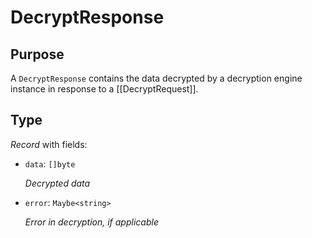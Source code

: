 # DecryptResponse


## Purpose


<!-- --8<-- [start:purpose] -->
A `DecryptResponse` contains the data decrypted by a decryption engine instance in response to a [[DecryptRequest]].
<!-- --8<-- [end:purpose] -->

## Type


<!-- --8<-- [start:type] -->
<div class="type" markdown>

*Record* with fields:

- `data`: `[]byte`

  *Decrypted data*

- `error`: `Maybe<string>`

  *Error in decryption, if applicable*
</div>
<!-- --8<-- [end:type] -->
